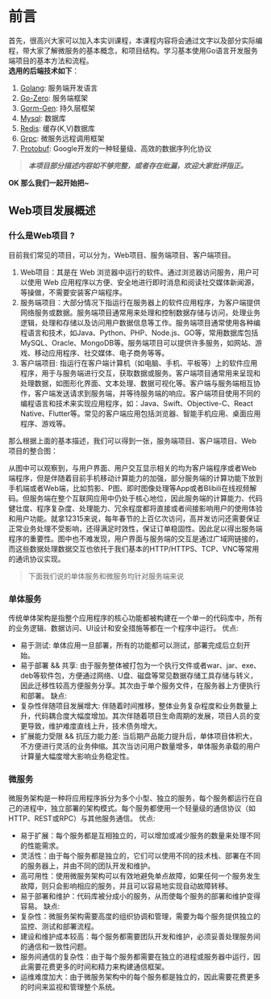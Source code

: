# 前言
首先，很高兴大家可以加入本实训课程，本课程内容将会通过文字以及部分实际编程，带大家了解微服务的基本概念，和项目结构。学习基本使用Go语言开发服务端项目的基本方法和流程。<br>
**选用的后端技术如下**：
1. [Golang](https://golang.google.cn/doc/): 服务端开发语言
2. [Go-Zero](https://go-zero.dev/cn/docs): 服务端框架
3. [Gorm-Gen](https://gorm.io/zh_CN/gen/index.html): 持久层框架
3. [Mysql](https://dev.mysql.com/doc/): 数据库
4. [Redis](https://redis.io/docs/): 缓存(K,V)数据库
5. [Grpc](https://grpc.io/): 微服务远程调用框架
6. [Protobuf](https://protobuf.dev/): Google开发的一种轻量级、高效的数据序列化协议

> ***本项目部分描述内容如不够完整，或者存在纰漏，欢迎大家批评指正。***<br>

**OK 那么我们一起开始把~**

## Web项目发展概述
### 什么是Web项目 ?
目前我们常见的项目，可以分为，Web项目、服务端项目、客户端项目。
1. Web项目：其是在 Web 浏览器中运行的软件。通过浏览器访问服务，用户可以使用 Web 应用程序以方便、安全地进行即时消息和阅读社交媒体新闻源，等操做，不需要安装客户端程序。
2. 服务端项目：大部分情况下指运行在服务器上的软件应用程序，为客户端提供网络服务或数据。服务端项目通常用来处理和控制数据存储与访问，处理业务逻辑，处理和存储以及访问用户数据信息等工作。服务端项目通常使用各种编程语言和技术，如Java、Python、PHP、Node.js、GO等，常用数据库包括MySQL、Oracle、MongoDB等。服务端项目可以提供许多服务，如网站、游戏、移动应用程序、社交媒体、电子商务等等。
3. 客户端项目: 指运行在客户端计算机（如电脑、手机、平板等）上的软件应用程序，用于与服务端进行交互，获取数据或服务。客户端项目通常用来呈现和处理数据，如图形化界面、文本处理、数据可视化等。客户端与服务端相互协作，客户端发送请求到服务端，并等待服务端的响应。客户端项目使用不同的编程语言和技术来实现应用程序，如：Java、Swift、Objective-C、React Native、Flutter等。常见的客户端应用包括浏览器、智能手机应用、桌面应用程序、游戏等。

那么根据上面的基本描述，我们可以得到一张，服务端项目、客户端项目、Web项目的整合图：


从图中可以观察到，与用户界面、用户交互显示相关的均为客户端程序或者Web端程序，但是伴随着目前手机移动计算能力的加强，部分服务端的计算功能下放到手机端或者Web端，比如剪影、P图、即时图像处理等App或者Blibili在线视频解码。但服务端在整个互联网应用中仍处于核心地位，因此服务端的计算能力、代码健壮度、程序复杂度、处理能力、冗余程度都将直接或者间接影响用户的使用体验和用户功能。就拿12315来说，每年春节的上百亿次访问，高并发访问还需要保证正常业务处理不受影响，还得满足时效性，保证订单稳固性。因此足以得出服务端程序的重要性。图中也不难发现，用户界面与服务端的交互是通过广域网链接的，而这些数据处理数据交互也依托于我们基本的HTTP/HTTPS、TCP、VNC等常用的通讯协议实现。

> 下面我们说的单体服务和微服务均针对服务端来说
### 单体服务
传统单体架构是指整个应用程序的核心功能都被构建在一个单一的代码库中，所有的业务逻辑、数据访问、UI设计和安全措施等都在一个程序中运行。
优点: 
- 易于测试: 单体应用一旦部署，所有的功能都可以测试，部署完成后立刻开始。
- 易于部署 && 共享: 由于服务整体被打包为一个执行文件或者war、jar、exe、deb等软件包，方便通过网络、U盘、磁盘等常见数据存储工具存储与转义，因此迁移性较高方便服务分享。其次由于单个服务文件，在服务器上方便执行和部署。 
缺点: 
- 复杂性伴随项目发展增大: 伴随着时间推移，整体业务复杂程度和业务数量上升，代码耦合度大幅度增加。其次伴随着项目生命周期的发展，项目人员的变更导致，维护难度直线上升，技术债务增大。
- 扩展能力受限 && 抗压力能力差: 当后期产品能力提升后，单体项目体积大，不方便进行灵活的业务伸缩。其次当访问用户数量增多，单体服务承载的用户计算量大幅度增大影响业务稳定性。
### 微服务
微服务架构是一种将应用程序拆分为多个小型、独立的服务，每个服务都运行在自己的进程中，独立部署的架构模式。每个服务都使用一个轻量级的通信协议（如HTTP、REST或RPC）与其他服务通信。
优点:
- 易于扩展：每个服务都是互相独立的，可以增加或减少服务的数量来处理不同的性能需求。
- 灵活性：由于每个服务都是独立的，它们可以使用不同的技术栈、部署在不同的服务器上，并由不同的团队开发和维护。
- 高可用性：使用微服务架构可以有效地避免单点故障，如果任何一个服务发生故障，则只会影响相应的服务，并且可以容易地实现自动故障转移。
- 易于部署和维护：代码库被分成小的服务，从而使每个服务的部署和维护变得容易。
缺点: 
- 复杂性：微服务架构需要高度的组织协调和管理，需要为每个服务提供独立的监控、测试和部署流程。
- 建设和维护成本较高：每个服务都需要团队开发和维护，必须妥善处理服务间的通信和一致性问题。
- 服务间通信的复杂性：由于每个服务都需要在独立的进程或服务器中运行，因此需要花费更多的时间和精力来构建通信框架。
- 运维难度加大：由于微服务架构中的每个服务都是独立的，因此需要花费更多的时间来监视和管理整个系统。